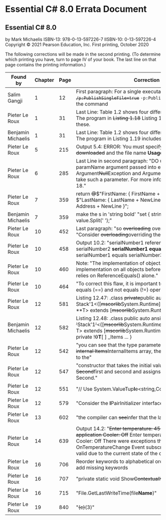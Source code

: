 # Essential C# 8.0 Errata Document

## Essential C# 8.0
by Mark Michaelis
ISBN-13: 978-0-13-597226-7
IISBN-10: 0-13-597226-4
Copyright © 2021 Pearson Education, Inc.
First printing, October 2020

The following corrections will be made in the second printing. (To determine which printing you have, turn to page IV of your book. The last line on that page contains the printing information.)

Found by            | Chapter     | Page        | Correction                                                                                                                                                       
------------------- | ----------- | ----------- | -----------------------------------------------------------------------------------------------------------------------------------------------------------------
Salim Gangji        | 1           | 12          | First paragraph: For a single executable, append <s>`/p:PublishSingleFile=true`</s> `-p:PublishSingleFile=true` to the command
Pieter Le Roux      | 1           | 31          | Last Line: Table 1.2 shows four different C# comment types. The program in <s>Listing 1.18</s> Listing 1.19 includes two of these.
Benjamin Michaelis  | 1           | 31          | Last Line: Table 1.2 shows four different C# comment types. The program in Listing 1.19 includes <s>two</s>three of these.
Pieter Le Roux      | 5           | 215         | Output 5.4: ERROR:  You must specify the URL <s>to be downloaded</s> and the file name **Usage:** Downloader.exe <URL> <TargetFileName> 
Pieter Le Roux      | 6           | 285         | Last Line in second paragraph: "DO use nameof for the paramName argument passed into exceptions like Argument<s>Null</s>Exception and ArgumentNullException that take such a parameter. For more information, see Chapter 18."
Pieter Le Roux      | 7           | 359         | return <s>@</s>$"FirstName: { FirstName + NewLine }" + $"LastName: { LastName + NewLine }"+ $"Address: { Address + NewLine }";
Benjamin Michaelis  | 7           | 359         | make the s in 'string bold' "set { string[] names = value.Split(' ');"
Pieter Le Roux      | 10          | 452         | Last paragraph: "so <s>overloading</s> overriding the method" "Consider <s>overloading</s>overriding the ToString() method "
Pieter Le Roux      | 10          | 458         | Output 10.2: "serialNumber1 reference equals serialNumber2 **serialNumber1 equals serialNumber2** serialNumber1 equals serialNumber3"
Pieter Le Roux      | 10          | 460         | Note: "The implementation of object.Equals(), the default implementation on all objects before <s>overloading</s>overriding, relies on ReferenceEquals() alone."
Pieter Le Roux      | 10          | 464         | "To correct this flaw, it is important to <s>overload</s>override the equals (==) and not equals (!=) operators as well
Pieter Le Roux      | 12          | 581         | Listing 12.47: .class <s>private</s>public auto ansi beforefieldinit Stack'1<([<s>mscorlib</s>System.Runtime]System.IComparable)** **T> extends [<s>mscorlib</s>System.Runtime]System.Object { ... } 
Benjamin Michaelis  | 12          | 582         | Listing 12.48: .class public auto ansi beforefieldinit <s>'</s>Stack'1<s>'</s><([<s>mscorlib</s>System.Runtime]System.IComparable) T> extends [<s>mscorlib</s>System.Runtime]System.Object { .field private !<s>0</s>**T**[ ] _Items ... }
Pieter Le Roux      | 12          | 542         | "you can see that the type parameter will be used for the <s>internal Items</s>InternalItems array, the type for the parameter to the"
Pieter Le Roux      | 12          | 547         | "constructor that takes the initial values for both <s>First and Second</s>first and second and assigns them to First and Second."
Pieter Le Roux      | 12          | 551         | "// Use System.ValueTup**l**e<string,Contact> prior to C# 7.0 "
Pieter Le Roux      | 12          | 579         | "Consider the **I**PairInitializer<in T> interface in Listing 12.45." 
Pieter Le Roux      | 13          | 602         | "the compiler can <s>see</s>infer that the lambda"
Pieter Le Roux      | 14          | 639         | Output 14.2: "<s>Enter temperature: 45 Heater: On Error in the application Cooler: Off</s> Enter temperature: 45 Heater: On Cooler: Off There were exceptions thrown by OnTemperatureChange Event subscribers. (Operation is not valid due to the current state of the object.)"
Pieter Le Roux      | 16          | 706         | Reorder keywords to alphabetical order in Listing 16.1, and add missing keywords
Pieter Le Roux      | 16          | 707         | "private static void Show<s>Contextual</s>Keywords1()"
Pieter Le Roux      | 16          | 715         | "File.GetLastWriteTime(file**Name**)"
Pieter Le Roux      | 19          | 840         | "<s>(c)</s>(3)"
